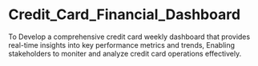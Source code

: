 # Credit_Card_Financial_Dashboard
To Develop a comprehensive credit card weekly dashboard that provides real-time insights into key performance metrics and trends, Enabling stakeholders to moniter and analyze credit card operations effectively.

